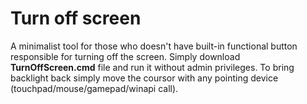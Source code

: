 # Turn off screen
A minimalist tool for those who doesn't have built-in functional button responsible for turning off the screen. Simply download **TurnOffScreen.cmd** file and run it without admin privileges. To bring backlight back simply move the coursor with any pointing device (touchpad/mouse/gamepad/winapi call).
